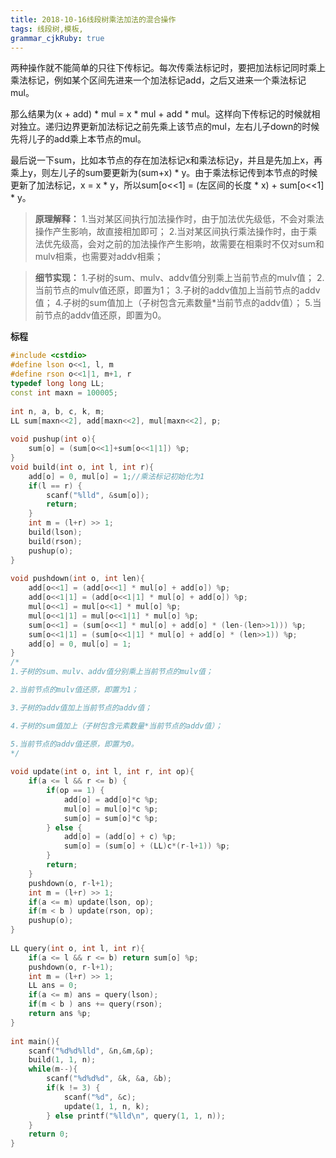 ```yaml
---
title: 2018-10-16线段树乘法加法的混合操作
tags: 线段树,模板,
grammar_cjkRuby: true
---
```



两种操作就不能简单的只往下传标记。每次传乘法标记时，要把加法标记同时乘上乘法标记，例如某个区间先进来一个加法标记add，之后又进来一个乘法标记mul。

那么结果为(x + add) * mul = x * mul + add * mul。这样向下传标记的时候就相对独立。递归边界更新加法标记之前先乘上该节点的mul，左右儿子down的时候先将儿子的add乘上本节点的mul。

最后说一下sum，比如本节点的存在加法标记x和乘法标记y，并且是先加上x，再乘上y，则左儿子的sum要更新为(sum+x) * y。由于乘法标记传到本节点的时候更新了加法标记，x = x * y，所以sum[o<<1] = (左区间的长度 * x) + sum[o<<1] * y。

>**原理解释：**
>1.当对某区间执行加法操作时，由于加法优先级低，不会对乘法操作产生影响，故直接相加即可；
>2.当对某区间执行乘法操作时，由于乘法优先级高，会对之前的加法操作产生影响，故需要在相乘时不仅对sum和mulv相乘，也需要对addv相乘；

>**细节实现：**
>1.子树的sum、mulv、addv值分别乘上当前节点的mulv值；
>2.当前节点的mulv值还原，即置为1；
3.子树的addv值加上当前节点的addv值；
4.子树的sum值加上（子树包含元素数量*当前节点的addv值）；
5.当前节点的addv值还原，即置为0。

**标程**
```cpp
#include <cstdio>
#define lson o<<1, l, m
#define rson o<<1|1, m+1, r
typedef long long LL;
const int maxn = 100005;
 
int n, a, b, c, k, m;
LL sum[maxn<<2], add[maxn<<2], mul[maxn<<2], p;
 
void pushup(int o){
    sum[o] = (sum[o<<1]+sum[o<<1|1]) %p;
}
void build(int o, int l, int r){
    add[o] = 0, mul[o] = 1;//乘法标记初始化为1 
    if(l == r) {
        scanf("%lld", &sum[o]);
        return;
    }
    int m = (l+r) >> 1;
    build(lson);
    build(rson);
    pushup(o);
}
 
void pushdown(int o, int len){
    add[o<<1] = (add[o<<1] * mul[o] + add[o]) %p;
    add[o<<1|1] = (add[o<<1|1] * mul[o] + add[o]) %p;
    mul[o<<1] = mul[o<<1] * mul[o] %p;
    mul[o<<1|1] = mul[o<<1|1] * mul[o] %p;
    sum[o<<1] = (sum[o<<1] * mul[o] + add[o] * (len-(len>>1))) %p;
    sum[o<<1|1] = (sum[o<<1|1] * mul[o] + add[o] * (len>>1)) %p;
    add[o] = 0, mul[o] = 1;
}
/*
1.子树的sum、mulv、addv值分别乘上当前节点的mulv值；

2.当前节点的mulv值还原，即置为1；

3.子树的addv值加上当前节点的addv值；

4.子树的sum值加上（子树包含元素数量*当前节点的addv值）；

5.当前节点的addv值还原，即置为0。
*/ 
 
void update(int o, int l, int r, int op){
    if(a <= l && r <= b) {
        if(op == 1) {
            add[o] = add[o]*c %p;
            mul[o] = mul[o]*c %p;
            sum[o] = sum[o]*c %p;
        } else {
            add[o] = (add[o] + c) %p;
            sum[o] = (sum[o] + (LL)c*(r-l+1)) %p;
        }
        return;
    }
    pushdown(o, r-l+1);
    int m = (l+r) >> 1;
    if(a <= m) update(lson, op);
    if(m < b ) update(rson, op);
    pushup(o);
}
 
LL query(int o, int l, int r){
    if(a <= l && r <= b) return sum[o] %p;
    pushdown(o, r-l+1);
    int m = (l+r) >> 1;
    LL ans = 0;
    if(a <= m) ans = query(lson);
    if(m < b ) ans += query(rson);
    return ans %p;
}
 
int main(){
    scanf("%d%d%lld", &n,&m,&p);
    build(1, 1, n);
    while(m--){
        scanf("%d%d%d", &k, &a, &b);
        if(k != 3) {
            scanf("%d", &c);
            update(1, 1, n, k);
        } else printf("%lld\n", query(1, 1, n));
    }
    return 0;
}
```